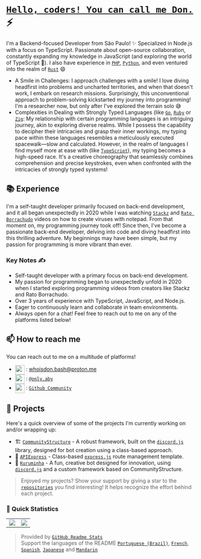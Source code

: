 # [`Hello, coders! You can call me Don.`]() ⚡  <img src="https://komarev.com/ghpvc/?username=whoisdon&style=flat-square" alt="" align="center" />

I'm a Backend-focused Developer from São Paulo! ✨ Specialized in Node.js with a focus on TypeScript. Passionate about open-source collaboration, constantly expanding my knowledge in JavaScript (and exploring the world of TypeScript 👀). I also have experience in [`PHP`], [`Python`], and even ventured into the realm of [`Rust`] 😄

- A Smile in Challenges: I approach challenges with a smile! I love diving headfirst into problems and uncharted territories, and when that doesn't work, I embark on research missions. Surprisingly, this unconventional approach to problem-solving kickstarted my journey into programming! I'm a researcher now, but only after I've explored the terrain solo 😅
- Complexities in Dealing with Strongly Typed Languages (like [`Go`], [`Ruby`] or [`Zig`]: My relationship with certain programming languages is an intriguing journey, akin to exploring diverse realms. While I possess the capability to decipher their intricacies and grasp their inner workings, my typing pace within these languages resembles a meticulously executed spacewalk—slow and calculated. However, in the realm of languages I find myself more at ease with (like [`TypeScript`]), my typing becomes a high-speed race. It's a creative choreography that seamlessly combines comprehension and precise keystrokes, even when confronted with the intricacies of strongly typed systems!

## 📚 Experience

I'm a self-taught developer primarily focused on back-end development, and it all began unexpectedly in 2020 while I was watching [`Stackz`] and [`Rato Borrachudo`] videos on how to create viruses with notepad. From that moment on, my programming journey took off! Since then, I've become a passionate back-end developer, delving into code and diving headfirst into this thrilling adventure. My beginnings may have been simple, but my passion for programming is more vibrant than ever.

### Key Notes ✍️

- Self-taught developer with a primary focus on back-end development.
- My passion for programming began to unexpectedly unfold in 2020 when I started exploring programming videos from creators like Stackz and Rato Borrachudo.
- Over 3 years of experience with TypeScript, JavaScript, and Node.js.
- Eager to continuously learn and collaborate in team environments.
- Always open for a chat! Feel free to reach out to me on any of the platforms listed below!

## 📫 How to reach me

You can reach out to me on a multitude of platforms!
- <img src="https://i.imgur.com/y8edTyt.png" align="center" width="25" height="25"> :  whoisdon.bash@proton.me
- <img src="https://i.imgur.com/Hi1oMJ5.png" align="center" width="25" height="25"> : [`@only.aby`](https://discord.com/users/828677274659586068)
- <img src="https://i.imgur.com/ir5Mt1n.png" align="center" width="25" height="25"> : [`Github Community`](https://github.com/whoisdon)

## 🔭 Projects

Here's a quick overview of some of the projects I'm currently working on and/or wrapping up:

- 🏗️ [`CommunityStructure`] - A robust framework, built on the [`discord.js`] library, designed for bot creation using a class-based approach.
- 🚂 [`APIExpress`] - Class-based [`express.js`] route management template.
- 🤖 [`Kuruminha`] - A fun, creative bot designed for innovation, using [`discord.js`] and a custom framework based on CommunityStructure.

> Enjoyed my projects? Show your support by giving a star to the [`repositories`] you find interesting! It helps recognize the effort behind each project.

### 👀 Quick Statistics

<table>
  <tr>
    <td align="center" style="padding=0;width=50%;">
      <img align="center" style="padding=0;" src="https://github-readme-stats.vercel.app/api?username=whoisdon&show_icons=true&title_color=4F8CC9&text_color=9f9f9f&bg_color=151515&hide_border=true&icon_color=4F8CC9&hide_title=true&count_private=true%22" />
    </td>
    <td align="center" style="padding=0;width=50%;">
      <img align="center" style="padding=0;" src="https://github-readme-stats.vercel.app/api/top-langs/?username=whoisdon&layout=compact&title_color=4F8CC9&text_color=9f9f9f&bg_color=151515&hide_border=true&icon_color=4F8CC9&hide=visual%20basic&count_private=true" />
    </td>
  </tr>
</table>

> Provided by [`GitHub Readme Stats`] <br>
> Support the languages of the README [`Portuguese (Brazil)`], [`French`], [`Spanish`], [`Japanese`] and [`Mandarin`]

<!----------------- LINKS --------------->
[`Ruby`]:                https://www.ruby-lang.org/en/
[`Zig`]:                 https://ziglang.org/
[`PHP`]:                 https://www.php.net/
[`Python`]:              https://www.python.org/
[`TypeScript`]:          https://www.typescriptlang.org/
[`Kotlin`]:              https://kotlinlang.org/
[`Java`]:                https://adoptopenjdk.net/
[`Rust`]:                https://www.rust-lang.org/
[`Go`]:                  https://golang.org
[`Discord`]:             https://discord.com/
[`discord.js`]:          https://discord.js.org/#/
[`express.js`]:          https://expressjs.com/
[`repositories`]:        https://github.com/whoisdon?tab=repositories
[`GitHub Readme Stats`]: https://github.com/anuraghazra/github-readme-stats

<!--------------- Youtube ----------------->
[`Stackz`]:             https://www.youtube.com/@STACKZOFICIAL
[`Rato Borrachudo`]:    https://www.youtube.com/@RatoBorrachudo

<!--------------- Projects ----------------->
[`CommunityStructure`]: https://github.com/whoisdon/CommunityStructure
[`APIExpress`]:         https://github.com/whoisdon/APIExpress
[`Kuruminha`]:          https://github.com/whoisdon/CommunityStructure/tree/Kuruminha

<!--------------- Language ----------------->
[`Portuguese (Brazil)`]:     ./multilingual-readme/pt-BR/README.md
[`French`]:                  ./multilingual-readme/fr/README.md
[`Spanish`]:                 ./multilingual-readme/es/README.md
[`Japanese`]:                ./multilingual-readme/ja-ja/README.md
[`Mandarin`]:                ./multilingual-readme/zh/README.md
